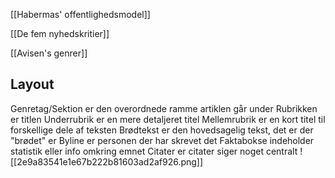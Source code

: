 [[Habermas' offentlighedsmodel]]

[[De fem nyhedskritier]]

[[Avisen's genrer]]
## Layout
Genretag/Sektion er den overordnede ramme artiklen går under
Rubrikken er titlen
Underrubrik er en mere detaljeret titel
Mellemrubrik er en kort titel til forskellige dele af teksten
Brødtekst er den hovedsagelig tekst, det er der "brødet" er
Byline er personen der har skrevet det
Faktabokse indeholder statistik eller info omkring emnet
Citater er citater siger noget centralt 
![[2e9a83541e1e67b222b81603ad2af926.png]]